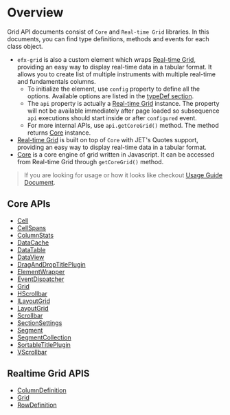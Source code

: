 # Overview

Grid API documents consist of `Core` and `Real-time Grid` libraries.
In this documents, you can find type definitions, methods and events for each class object.

- `efx-grid` is also a custom element which wraps [Real-time Grid](rt_grid/Grid.md), providing an easy way to display real-time data in a tabular format. It allows you to create list of multiple instruments with multiple real-time and fundamentals columns.
    - To initialize the element, use `config` property to define all the options. Available options are listed in the [typeDef section](rt_grid/Grid.html#~GridOptions).
    - The `api` property is actually a [Real-time Grid](rt_grid/Grid.md) instance. The property will not be available immediately after page loaded so subsequence `api` executions should start inside or after `configured` event.
    - For more internal APIs, use `api.getCoreGrid()` method. The method returns [Core](core/Grid.md) instance.
- [Real-time Grid](rt_grid/Grid.md) is built on top of `Core` with JET's Quotes support, providing an easy way to display real-time data in a tabular format.
- [Core](core/Grid.md) is a core engine of grid written in Javascript. It can be accessed from Real-time Grid through `getCoreGrid()` method. 

 > If you are looking for usage or how it looks like checkout [Usage Guide Document](../).

## Core APIs

- [Cell](core/Cell.md)
- [CellSpans](core/CellSpans.md)
- [ColumnStats](core/ColumnStats.md)
- [DataCache](core/DataCache.md)
- [DataTable](core/DataTable.md)
- [DataView](core/DataView.md)
- [DragAndDropTitlePlugin](core/DragAndDropTitlePlugin.md)
- [ElementWrapper](core/ElementWrapper.md)
- [EventDispatcher](core/EventDispatcher.md)
- [Grid](core/Grid.md)
- [HScrollbar](core/HScrollbar.md)
- [ILayoutGrid](core/ILayoutGrid.md)
- [LayoutGrid](core/LayoutGrid.md)
- [Scrollbar](core/Scrollbar.md)
- [SectionSettings](core/SectionSettings.md)
- [Segment](core/Segment.md)
- [SegmentCollection](core/SegmentCollection.md)
- [SortableTitlePlugin](core/SortableTitlePlugin.md)
- [VScrollbar](core/VScrollbar.md)


## Realtime Grid APIS

- [ColumnDefinition](rt_grid/ColumnDefinition.md)
- [Grid](rt_grid/Grid.md)
- [RowDefinition](rt_grid/RowDefinition.md)

